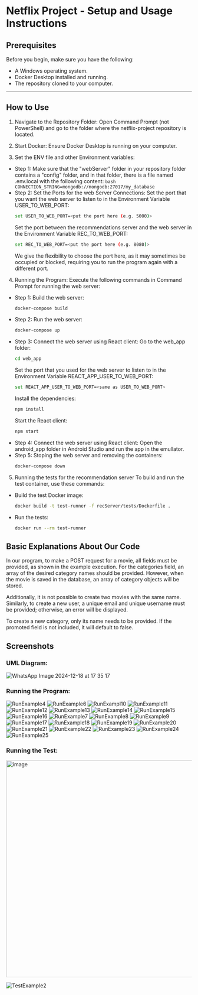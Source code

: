 # Netflix Project - Setup and Usage Instructions
## Prerequisites
Before you begin, make sure you have the following:

- A Windows operating system.
- Docker Desktop installed and running.
- The repository cloned to your computer.

---
  
## How to Use
1. Navigate to the Repository Folder:
Open Command Prompt (not PowerShell) and go to the folder where the netflix-project repository is located.

2. Start Docker:
Ensure Docker Desktop is running on your computer.

3. Set the ENV file and other Environment variables:
- Step 1: 
   Make sure that the "webServer" folder in your repository folder contains a "config" folder, and in that folder, there is a file named .env.local with the following content:
      ```bash
      CONNECTION_STRING=mongodb://mongodb:27017/my_database
      ```
- Step 2: Set the Ports for the web Server Connections:
    Set the port that you want the web server to listen to in the Environment Variable USER_TO_WEB_PORT:
   ```bash
   set USER_TO_WEB_PORT=<put the port here (e.g. 5000)>
   ```
   Set the port between the recommendations server and the web server in the Environment Variable REC_TO_WEB_PORT:
   ```bash
   set REC_TO_WEB_PORT=<put the port here (e.g. 8080)>
   ```
   We give the flexibility to choose the port here, as it may sometimes be occupied or blocked, requiring you to run the program again with a different port.
4. Running the Program:
Execute the following commands in Command Prompt for running the web server:

- Step 1: Build the web server:
   ```bash
   docker-compose build
   ```
- Step 2: Run the web server:
   ```bash
   docker-compose up
   ```
- Step 3: Connect the web server using React client:
   Go to the web_app folder:
   ```bash
   cd web_app
   ```
   Set the port that you used for the web server to listen to in the Environment Variable REACT_APP_USER_TO_WEB_PORT:
   ```bash
   set REACT_APP_USER_TO_WEB_PORT=<same as USER_TO_WEB_PORT>
   ```
   Install the dependencies:
   ```bash
   npm install
   ```
   Start the React client:
   ```bash
   npm start
   ```
- Step 4: Connect the web server using React client:
   Open the android_app folder in Android Studio and run the app in the emullator.
- Step 5: Stoping the web server and removing the containers:
   ```bash
   docker-compose down
   ```
5. Running the tests for the recommendation server
To build and run the test container, use these commands:

- Build the test Docker image:
  ```bash
  docker build -t test-runner -f recServer/tests/Dockerfile .
  ```
- Run the tests:
  ```bash
  docker run --rm test-runner
  ```
## Basic Explanations About Our Code
In our program, to make a POST request for a movie, all fields must be provided, as shown in the example execution. For the categories field, an array of the desired category names should be provided. However, when the movie is saved in the database, an array of category objects will be stored.

Additionally, it is not possible to create two movies with the same name. Similarly, to create a new user, a unique email and unique username must be provided; otherwise, an error will be displayed.

To create a new category, only its name needs to be provided. If the promoted field is not included, it will default to false.

## Screenshots
### UML Diagram:
![WhatsApp Image 2024-12-18 at 17 35 17](https://github.com/user-attachments/assets/2b2df4f2-3f28-4e4d-8d93-eba199fbd098)

### Running the Program:
![RunExample4](https://github.com/user-attachments/assets/7318b8a7-ad57-481f-aa61-05462a4454c9)
![RunExample6](https://github.com/user-attachments/assets/9e46ae77-91da-4033-8375-bf69f2b92509)
![RunExampl10](https://github.com/user-attachments/assets/4efa11cb-6a81-4aae-b8f3-5833e34b0dad)
![RunExample11](https://github.com/user-attachments/assets/e46b9dfe-653e-46d4-92a2-b11d21fc48cd)
![RunExample12](https://github.com/user-attachments/assets/fa91be91-fbb0-4741-813e-ba8feca1426d)
![RunExample13](https://github.com/user-attachments/assets/ce9a3e73-ceed-45fc-a688-573dc56146ff)
![RunExample14](https://github.com/user-attachments/assets/de43f9fe-4904-466e-a633-cd8cedaeefa5)
![RunExample15](https://github.com/user-attachments/assets/458c28c6-10ed-484a-8886-614f240e84d3)
![RunExample16](https://github.com/user-attachments/assets/fe858f1a-8bef-48dd-ab9f-414771bf782e)
![RunExample7](https://github.com/user-attachments/assets/3056a127-5e05-420b-bf56-a4f8ea726cd4)
![RunExample8](https://github.com/user-attachments/assets/81375efe-a070-45bf-ad25-727219613413)
![RunExample9](https://github.com/user-attachments/assets/e2486b5d-b91a-4fa7-8dab-2568c996ffcb)
![RunExample17](https://github.com/user-attachments/assets/34c09929-1c39-4291-84d2-8e8243af2352)
![RunExample18](https://github.com/user-attachments/assets/2f517219-7eb0-453e-99f9-463878cb248b)
![RunExample19](https://github.com/user-attachments/assets/0dbf345c-fadb-4e2d-b4a7-4ee9a1a61ab3)
![RunExample20](https://github.com/user-attachments/assets/9016a26c-33e3-4ca2-8d5b-e310be52b780)
![RunExample21](https://github.com/user-attachments/assets/c8ba8aa9-2a67-4bdf-9304-dcebaa6b9c45)
![RunExample22](https://github.com/user-attachments/assets/9bc6c0cc-97d5-4a23-905a-132e59bee921)
![RunExample23](https://github.com/user-attachments/assets/64f40842-4b0a-4d65-b090-fc0d383479cd)
![RunExample24](https://github.com/user-attachments/assets/269633fa-a4c6-4c76-bf54-87313c58c330)
![RunExample25](https://github.com/user-attachments/assets/61e3a516-0ec3-4350-a8aa-b49cb695914a)

### Running the Test:
<img width="587" alt="image" src="https://github.com/user-attachments/assets/d23b6f93-3d42-4a35-a78a-ad6313d900d7" />

![TestExample2](https://github.com/user-attachments/assets/d5e98856-b57c-4252-bce2-533879e64904)
